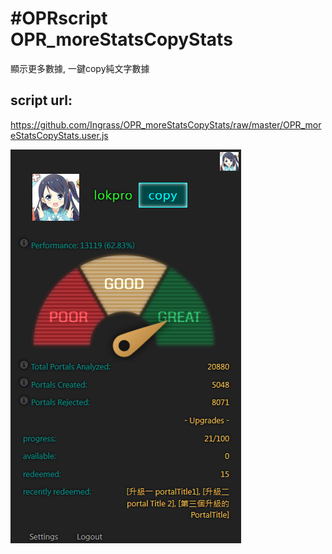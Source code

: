 # #OPRscript OPR_moreStatsCopyStats
顯示更多數據, 一鍵copy純文字數據

## script url:
https://github.com/Ingrass/OPR_moreStatsCopyStats/raw/master/OPR_moreStatsCopyStats.user.js

![readme](readme1.png)
